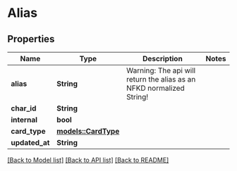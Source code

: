 # Alias

## Properties

Name | Type | Description | Notes
------------ | ------------- | ------------- | -------------
**alias** | **String** | Warning: The api will return the alias as an NFKD normalized String! | 
**char_id** | **String** |  | 
**internal** | **bool** |  | 
**card_type** | [**models::CardType**](CardType.md) |  | 
**updated_at** | **String** |  | 

[[Back to Model list]](../README.md#documentation-for-models) [[Back to API list]](../README.md#documentation-for-api-endpoints) [[Back to README]](../README.md)


